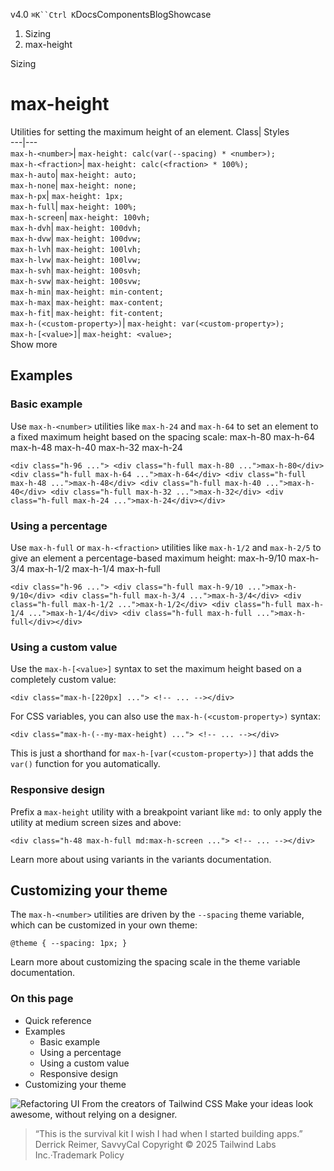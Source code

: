 v4.0
`⌘K``Ctrl K`DocsComponentsBlogShowcase
  1. Sizing
  2. max-height


Sizing
# max-height
Utilities for setting the maximum height of an element.
Class| Styles  
---|---  
`max-h-<number>`| `max-height: calc(var(--spacing) * <number>);`  
`max-h-<fraction>`| `max-height: calc(<fraction> * 100%);`  
`max-h-auto`| `max-height: auto;`  
`max-h-none`| `max-height: none;`  
`max-h-px`| `max-height: 1px;`  
`max-h-full`| `max-height: 100%;`  
`max-h-screen`| `max-height: 100vh;`  
`max-h-dvh`| `max-height: 100dvh;`  
`max-h-dvw`| `max-height: 100dvw;`  
`max-h-lvh`| `max-height: 100lvh;`  
`max-h-lvw`| `max-height: 100lvw;`  
`max-h-svh`| `max-height: 100svh;`  
`max-h-svw`| `max-height: 100svw;`  
`max-h-min`| `max-height: min-content;`  
`max-h-max`| `max-height: max-content;`  
`max-h-fit`| `max-height: fit-content;`  
`max-h-(<custom-property>)`| `max-height: var(<custom-property>);`  
`max-h-[<value>]`| `max-height: <value>;`  
Show more
## Examples
### Basic example
Use `max-h-<number>` utilities like `max-h-24` and `max-h-64` to set an element to a fixed maximum height based on the spacing scale:
max-h-80
max-h-64
max-h-48
max-h-40
max-h-32
max-h-24
```
<div class="h-96 ..."> <div class="h-full max-h-80 ...">max-h-80</div> <div class="h-full max-h-64 ...">max-h-64</div> <div class="h-full max-h-48 ...">max-h-48</div> <div class="h-full max-h-40 ...">max-h-40</div> <div class="h-full max-h-32 ...">max-h-32</div> <div class="h-full max-h-24 ...">max-h-24</div></div>
```

### Using a percentage
Use `max-h-full` or `max-h-<fraction>` utilities like `max-h-1/2` and `max-h-2/5` to give an element a percentage-based maximum height:
max-h-9/10
max-h-3/4
max-h-1/2
max-h-1/4
max-h-full
```
<div class="h-96 ..."> <div class="h-full max-h-9/10 ...">max-h-9/10</div> <div class="h-full max-h-3/4 ...">max-h-3/4</div> <div class="h-full max-h-1/2 ...">max-h-1/2</div> <div class="h-full max-h-1/4 ...">max-h-1/4</div> <div class="h-full max-h-full ...">max-h-full</div></div>
```

### Using a custom value
Use the `max-h-[<value>]` syntax to set the maximum height based on a completely custom value:
```
<div class="max-h-[220px] ..."> <!-- ... --></div>
```

For CSS variables, you can also use the `max-h-(<custom-property>)` syntax:
```
<div class="max-h-(--my-max-height) ..."> <!-- ... --></div>
```

This is just a shorthand for `max-h-[var(<custom-property>)]` that adds the `var()` function for you automatically.
### Responsive design
Prefix a `max-height` utility with a breakpoint variant like `md:` to only apply the utility at medium screen sizes and above:
```
<div class="h-48 max-h-full md:max-h-screen ..."> <!-- ... --></div>
```

Learn more about using variants in the variants documentation.
## Customizing your theme
The `max-h-<number>` utilities are driven by the `--spacing` theme variable, which can be customized in your own theme:
```
@theme { --spacing: 1px; }
```

Learn more about customizing the spacing scale in the theme variable documentation.
### On this page
  * Quick reference
  * Examples
    * Basic example
    * Using a percentage
    * Using a custom value
    * Responsive design
  * Customizing your theme


![Refactoring UI](https://tailwindcss.com/_next/image?url=%2F_next%2Fstatic%2Fmedia%2Fbook-promo.27d91093.png&w=256&q=75)
From the creators of Tailwind CSS
Make your ideas look awesome, without relying on a designer.
> “This is the survival kit I wish I had when I started building apps.”
> Derrick Reimer, SavvyCal
Copyright © 2025 Tailwind Labs Inc.·Trademark Policy
